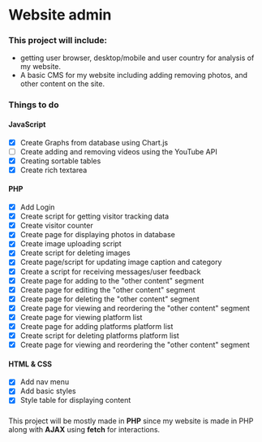 # Website admin

### This project will include:

- getting user browser, desktop/mobile and user country for analysis of my website.
- A basic CMS for my website including adding removing photos, and other content on the site.

### Things to do

#### JavaScript

- [x] Create Graphs from database using Chart.js
- [ ] Create adding and removing videos using the YouTube API
- [x] Creating sortable tables
- [x] Create rich textarea

#### PHP

- [x] Add Login
- [x] Create script for getting visitor tracking data
- [x] Create visitor counter
- [x] Create page for displaying photos in database
- [x] Create image uploading script
- [x] Create script for deleting images
- [x] Create page/script for updating image caption and category
- [x] Create a script for receiving messages/user feedback
- [x] Create page for adding to the "other content" segment
- [x] Create page for editing the "other content" segment
- [x] Create page for deleting the "other content" segment
- [x] Create page for viewing and reordering the "other content" segment
- [x] Create page for viewing platform list
- [x] Create page for adding platforms platform list
- [x] Create script for deleting platforms platform list
- [x] Create page for viewing and reordering the "other content" segment

#### HTML & CSS

- [x] Add nav menu
- [x] Add basic styles
- [x] Style table for displaying content

###

This project will be mostly made in **PHP** since my website is made in PHP along with **AJAX** using **fetch** for interactions.
